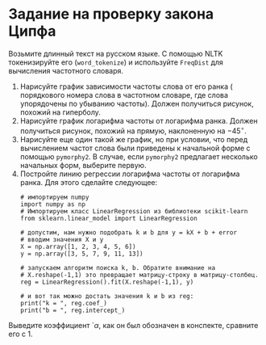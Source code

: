 # Задание на проверку закона Ципфа

Возьмите длинный текст на русском языке. С помощью NLTK токенизируйте его (`word_tokenize`) и используйте `FreqDist` для вычисления частотного словаря.
1. Нарисуйте график зависимости частоты слова от его ранка ( порядкового номера слова в частотном словаре, где слова упорядочены по убыванию частоты). Должен получиться рисунок, похожий на гиперболу.
2. Нарисуйте график логарифма частоты от логарифма ранка. Должен получиться рисунок, похожий на прямую, наклоненную на $-45^\circ$.
3. Нарисуйте еще один такой же график, но при условии, что перед вычислением частот слова были приведены к начальной форме с помощью `pymorphy2`. В случае, если `pymorphy2` предлагает несколько начальных форм, выберите первую.
4. Постройте линию регрессии логарифма частоты от логарифма ранка. Для этого сделайте следующее:
    ```
    # импортируем numpy
    import numpy as np
    # Импортируем класс LinearRegression из библиотеки scikit-learn
    from sklearn.linear_model import LinearRegression
    
    # допустим, нам нужно подобрать k и b для y = kX + b + error
    # вводим значения X и y
    X = np.array([1, 2, 3, 4, 5, 6])
    y = np.array([3, 5, 7, 9, 11, 13])
    
    # запускаем алгоритм поиска k, b. Обратите внимание на
    # X.reshape(-1,1) это превращает матрицу-строку в матрицу-столбец.
    reg = LinearRegression().fit(X.reshape(-1,1), y)
   
    # и вот так можно достать значения k и b из reg:
    print("k = ", reg.coef_)
    print("b = ", reg.intercept_)
    ```
   
  Выведите коэффициент `$\alpha$, как он был обозначен в конспекте, сравните его с 1.

